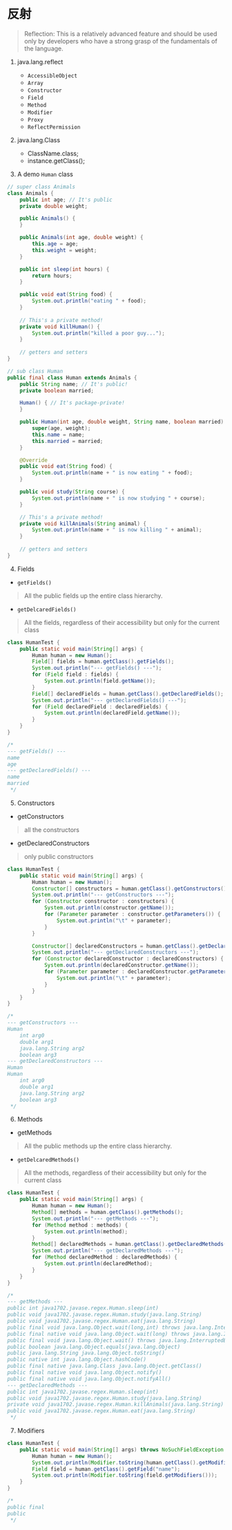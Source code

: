 # 反射

> Reflection: This is a relatively advanced feature and should be used only by developers who have a strong grasp of the fundamentals of the language.

1. java.lang.reflect
    - `AccessibleObject` 
    - `Array` 
    - `Constructor` 
    - `Field` 
    - `Method` 
    - `Modifier` 
    - `Proxy` 
    - `ReflectPermission`

2. java.lang.Class
    - ClassName.class;
    - instance.getClass();
    
3. A demo `Human` class

```java
// super class Animals
class Animals {
    public int age; // It's public
    private double weight;

    public Animals() {
    }

    public Animals(int age, double weight) {
        this.age = age;
        this.weight = weight;
    }

    public int sleep(int hours) {
        return hours;
    }

    public void eat(String food) {
        System.out.println("eating " + food);
    }
    
    // This's a private method!
    private void killHuman() {
        System.out.println("killed a poor guy...");
    }
    
    // getters and setters
}
```

```java
// sub class Human
public final class Human extends Animals {
    public String name; // It's public!
    private boolean married;

    Human() { // It's package-private!
    }

    public Human(int age, double weight, String name, boolean married) {
        super(age, weight);
        this.name = name;
        this.married = married;
    }

    @Override
    public void eat(String food) {
        System.out.println(name + " is now eating " + food);
    }

    public void study(String course) {
        System.out.println(name + " is now studying " + course);
    }

    // This's a private method!
    private void killAnimals(String animal) {
        System.out.println(name + " is now killing " + animal);
    }
    
    // getters and setters
}
```

4. Fields
- `getFields()`

> All the public fields up the entire class hierarchy.

- `getDelcaredFields()`

> All the fields, regardless of their accessibility but only for the current class 

```java
class HumanTest {
    public static void main(String[] args) {
        Human human = new Human();
        Field[] fields = human.getClass().getFields();
        System.out.println("--- getFields() ---");
        for (Field field : fields) {
            System.out.println(field.getName());
        }
        Field[] declaredFields = human.getClass().getDeclaredFields();
        System.out.println("--- getDeclaredFields() ---");
        for (Field declaredField : declaredFields) {
            System.out.println(declaredField.getName());
        }
    }
}

/*
--- getFields() ---
name
age
--- getDeclaredFields() ---
name
married
 */
```

5. Constructors

- getConstructors

> all the constructors

- getDeclaredConstructors

>  only public constructors

```java
class HumanTest {
    public static void main(String[] args) {
        Human human = new Human();
        Constructor[] constructors = human.getClass().getConstructors();
        System.out.println("--- getConstructors ---");
        for (Constructor constructor : constructors) {
            System.out.println(constructor.getName());
            for (Parameter parameter : constructor.getParameters()) {
                System.out.println("\t" + parameter);
            }
        }

        Constructor[] declaredConstructors = human.getClass().getDeclaredConstructors();
        System.out.println("--- getDeclaredConstructors ---");
        for (Constructor declaredConstructor : declaredConstructors) {
            System.out.println(declaredConstructor.getName());
            for (Parameter parameter : declaredConstructor.getParameters()) {
                System.out.println("\t" + parameter);
            }
        }
    }
}

/*
--- getConstructors ---
Human
	int arg0
	double arg1
	java.lang.String arg2
	boolean arg3
--- getDeclaredConstructors ---
Human
Human
	int arg0
	double arg1
	java.lang.String arg2
	boolean arg3
 */
```

6. Methods

- getMethods

> All the public methods up the entire class hierarchy.

- `getDelcaredMethods()`

> All the methods, regardless of their accessibility but only for the current class 

```java
class HumanTest {
    public static void main(String[] args) {
        Human human = new Human();
        Method[] methods = human.getClass().getMethods();
        System.out.println("--- getMethods ---");
        for (Method method : methods) {
            System.out.println(method);
        }
        Method[] declaredMethods = human.getClass().getDeclaredMethods();
        System.out.println("--- getDeclaredMethods ---");
        for (Method declaredMethod : declaredMethods) {
            System.out.println(declaredMethod);
        }
    }
}

/*
--- getMethods ---
public int java1702.javase.regex.Human.sleep(int)
public void java1702.javase.regex.Human.study(java.lang.String)
public void java1702.javase.regex.Human.eat(java.lang.String)
public final void java.lang.Object.wait(long,int) throws java.lang.InterruptedException
public final native void java.lang.Object.wait(long) throws java.lang.InterruptedException
public final void java.lang.Object.wait() throws java.lang.InterruptedException
public boolean java.lang.Object.equals(java.lang.Object)
public java.lang.String java.lang.Object.toString()
public native int java.lang.Object.hashCode()
public final native java.lang.Class java.lang.Object.getClass()
public final native void java.lang.Object.notify()
public final native void java.lang.Object.notifyAll()
--- getDeclaredMethods ---
public int java1702.javase.regex.Human.sleep(int)
public void java1702.javase.regex.Human.study(java.lang.String)
private void java1702.javase.regex.Human.killAnimals(java.lang.String)
public void java1702.javase.regex.Human.eat(java.lang.String)
 */
```

7. Modifiers

```java
class HumanTest {
    public static void main(String[] args) throws NoSuchFieldException {
        Human human = new Human();
        System.out.println(Modifier.toString(human.getClass().getModifiers()));
        Field field = human.getClass().getField("name");
        System.out.println(Modifier.toString(field.getModifiers()));
    }
}

/*
public final
public
 */
```



